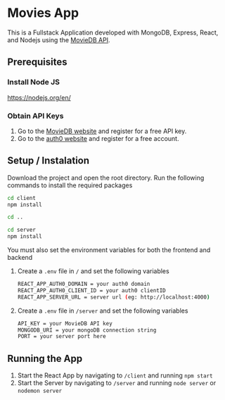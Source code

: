 # Movies App #
This is a Fullstack Application developed with MongoDB, Express, React, and Nodejs using the [MovieDB API](https://developers.themoviedb.org/3).

## Prerequisites ##
### Install Node JS
https://nodejs.org/en/

### Obtain API Keys ###
1. Go to the [MovieDB website](https://developers.themoviedb.org/3) and register for a free API key.
2. Go to the [auth0 website](https://auth0.com/docs/quickstart/spa/react#configure-auth0) and register for a free account.

## Setup / Instalation ##
Download the project and open the root directory.
Run the following commands to install the required packages

```bash
cd client
npm install

cd ..

cd server
npm install
```

You must also set the environment variables for both the frontend and backend
1. Create a `.env` file in `/` and set the following variables

   ```bash
   REACT_APP_AUTH0_DOMAIN = your auth0 domain
   REACT_APP_AUTH0_CLIENT_ID = your auth0 clientID
   REACT_APP_SERVER_URL = server url (eg: http://localhost:4000)
   ```
   
2. Create a `.env` file in `/server` and set the following variables

   ```bash
   API_KEY = your MovieDB API key
   MONGODB_URI = your mongoDB connection string
   PORT = your server port here
   ```

## Running the App ##
1. Start the React App by navigating to `/client` and running `npm start`
2. Start the Server by navigating to `/server` and running `node server` or `nodemon server`

